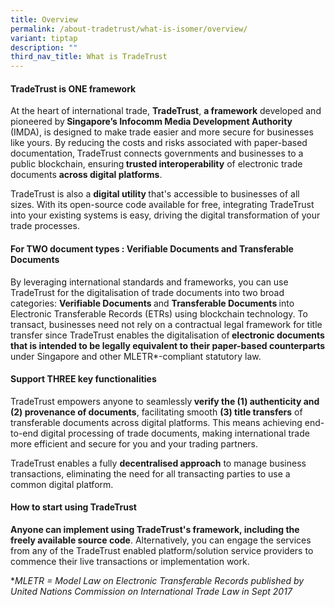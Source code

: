 ```yaml
---
title: Overview
permalink: /about-tradetrust/what-is-isomer/overview/
variant: tiptap
description: ""
third_nav_title: What is TradeTrust
---
```

<h4>TradeTrust is ONE framework</h4><p>At the heart of international trade, <strong>TradeTrust</strong>, <strong>a framework</strong> developed and pioneered by<strong> Singapore’s Infocomm Media Development Authority</strong> (IMDA), is designed to make trade easier and more secure for businesses like yours. By reducing the costs and risks associated with paper-based documentation,<strong> </strong>TradeTrust connects governments and businesses to a public blockchain, ensuring<strong> trusted interoperability</strong> of electronic trade documents <strong>across digital platforms</strong>.</p><p>TradeTrust is also a <strong>digital utility </strong>that's accessible to businesses of all sizes. With its open-source code available for free, integrating TradeTrust into your existing systems is easy, driving the digital transformation of your trade processes.</p><h4>For TWO document types : Verifiable Documents and Transferable Documents</h4><p>By leveraging international standards and frameworks, you can use TradeTrust for the digitalisation of trade documents into two broad categories: <strong>Verifiable Documents </strong>and <strong>Transferable Documents </strong>into Electronic Transferable Records (ETRs) using blockchain technology. To transact, businesses need not rely on a contractual legal framework for title transfer since TradeTrust enables the digitalisation of<strong> electronic documents that is intended to be legally equivalent to their paper-based counterparts</strong> under Singapore and other MLETR*-compliant statutory law.</p><h4>Support THREE key functionalities</h4><p>TradeTrust empowers anyone to seamlessly<strong> verify the (1) authenticity and (2) provenance of documents</strong>, facilitating smooth <strong>(3) title transfers</strong> of<strong> </strong>transferable documents across digital platforms. This means achieving end-to-end digital processing of trade documents, making international trade more efficient and secure for you and your trading partners.</p><p>TradeTrust enables a fully <strong>decentralised approach</strong> to manage business transactions, eliminating the need for all transacting parties to use a common digital platform.</p><h4>How to start using TradeTrust</h4><p><strong>Anyone can implement using TradeTrust's framework, including the freely available source code</strong>. Alternatively, you can engage the services from any of the TradeTrust enabled platform/solution service providers to commence their live transactions or implementation work.</p><p></p><p>*<em>MLETR = Model Law on Electronic Transferable Records published by United Nations Commission on International Trade Law in Sept 2017</em></p><p></p>
